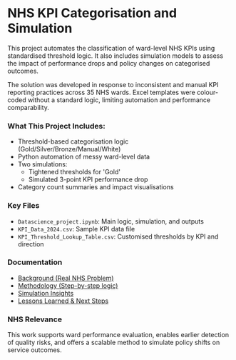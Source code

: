 # NHS KPI Categorisation and Simulation

This project automates the classification of ward-level NHS KPIs using standardised threshold logic. It also includes simulation models to assess the impact of performance drops and policy changes on categorised outcomes.

The solution was developed in response to inconsistent and manual KPI reporting practices across 35 NHS wards. Excel templates were colour-coded without a standard logic, limiting automation and performance comparability.

###  What This Project Includes:
- Threshold-based categorisation logic (Gold/Silver/Bronze/Manual/White)
- Python automation of messy ward-level data
- Two simulations:
  - Tightened thresholds for 'Gold'
  - Simulated 3-point KPI performance drop
- Category count summaries and impact visualisations

### Key Files
- `Datascience_project.ipynb`: Main logic, simulation, and outputs
- `KPI_Data_2024.csv`: Sample KPI data file
- `KPI_Threshold_Lookup_Table.csv`: Customised thresholds by KPI and direction

### Documentation
- [Background (Real NHS Problem)](docs/background.md)
- [Methodology (Step-by-step logic)](docs/Methodology.md)
- [Simulation Insights](docs/Insights.md)
- [Lessons Learned & Next Steps](docs/Lessons_learned&Next_steps.md)

###  NHS Relevance
This work supports ward performance evaluation, enables earlier detection of quality risks, and offers a scalable method to simulate policy shifts on service outcomes.
